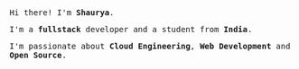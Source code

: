 <p><samp>Hi there! I'm <b>Shaurya</b>.</samp></p>
<p><samp>I'm a <b>fullstack</b> developer and a student from <b>India</b>.</samp></p>
<p><samp>I'm passionate about <b>Cloud Engineering</b>, <b>Web Development</b> and <b>Open Source</b>.</samp></p>

